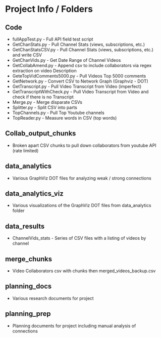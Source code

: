 # Project Info / Folders

## Code
* fullAppTest.py - Full API field test script 
* GetChanStats.py - Pull Channel Stats (views, subscriptions, etc.)
* GetChanStatsCSV.py - Pull Channel Stats (views, subscriptions, etc.) and write CSV
* GetChanVids.py - Get Date Range of Channel Videos
* GetCollabAmend.py - Append csv to include collaborators via regex extraction on video Description
* GeteTopVidComments5000.py - Pull Videos Top 5000 comments
* GetNetwork.py - Convert CSV to Network Graph (Graphviz - DOT)
* GetTranscript.py - Pull Video Transcript from Video (imperfect)
* GetTranscriptWithCheck.py - Pull Video Transcript from Video and check if there is no Transcript
* Merge.py - Merge disparate CSVs
* Splitter.py - Split CSV into parts
* TopChannels.py - Pull Top Youtube channels
* TopReader.py - Measure words in CSV (top words)

## Collab_output_chunks
* Broken apart CSV chunks to pull down collaborators from youtube API (rate limited)

## data_analytics
* Various GraphViz DOT files for analyzing weak / strong connections

## data_analytics_viz
* Various visualizations of the GraphViz DOT files from data_analytics folder

## data_results
* ChannelVids_stats - Series of CSV files with a listing of videos by channel

## merge_chunks
* Video Collaborators csv with chunks then merged_videos_backup.csv

## planning_docs
* Various research documents for project

## planning_prep
* Planning documents for project including manual analysis of connections